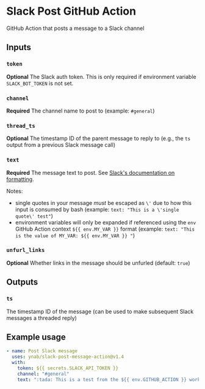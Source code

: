 # Slack Post GitHub Action

GitHub Action that posts a message to a Slack channel

## Inputs

### `token`

**Optional** The Slack auth token.  This is only required if environment variable `SLACK_BOT_TOKEN` is not set.

### `channel`

**Required** The channel name to post to (example: `#general`)

### `thread_ts`

**Optional** The timestamp ID of the parent message to reply to (e.g., the `ts` output from a previous Slack message call)

### `text`

**Required** The message text to post. See [Slack's documentation on formatting](https://api.slack.com/reference/surfaces/formatting#basic-formatting).
    
Notes:
  - single quotes in your message *must* be escaped as `\'` due to how this input is consumed by bash (example: `text: "This is a \'single quote\' test"`)
  - environment variables will only be expanded if referenced using the `env` GitHub Action context `${{ env.MY_VAR }}` format (example: `text: "This is the value of MY_VAR: ${{ env.MY_VAR }} "`)

### `unfurl_links`

**Optional** Whether links in the message should be unfurled (default: `true`)

## Outputs

### `ts`

The timestamp ID of the message (can be used to make subsequent Slack messages a threaded reply)

## Example usage

```yaml
- name: Post Slack message
  uses: ynab/slack-post-message-action@v1.4
  with:
    token: ${{ secrets.SLACK_API_TOKEN }}
    channel: "#general"
    text: ":tada: This is a test from the ${{ env.GITHUB_ACTION }} workflow! <https://github.com/ynab/slack-post-message-action|Action Documentation>"
```
